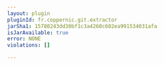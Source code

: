 ```yaml
---
layout: plugin
pluginId: fr.coppernic.git.extractor
jarSha1: 15780243dd30bf1c3a4260c602ea991534031afa
isJarAvailable: true
error: NONE
violations: []

---
```

